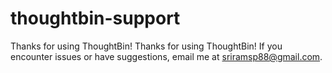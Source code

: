 # thoughtbin-support
Thanks for using ThoughtBin!
Thanks for using ThoughtBin! If you encounter issues or have suggestions, email me at sriramsp88@gmail.com.

